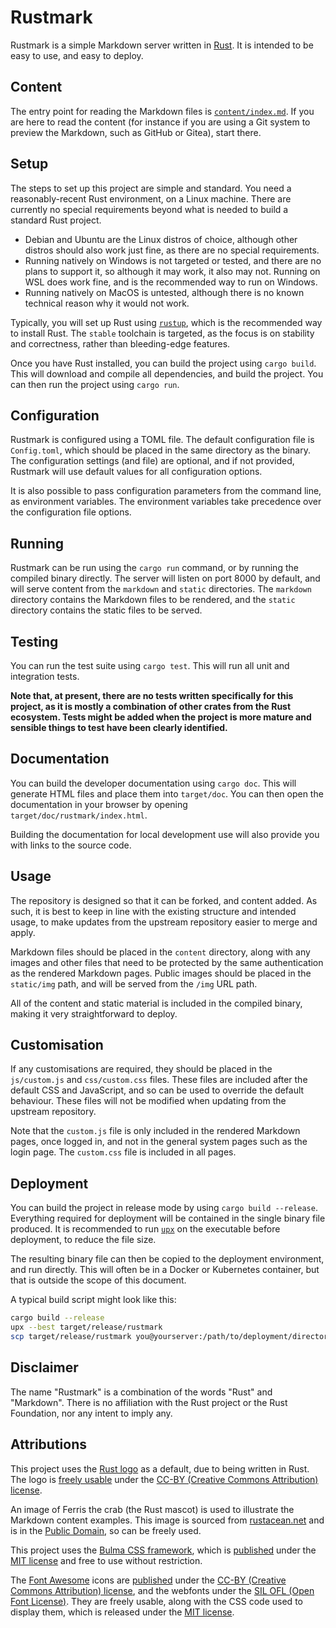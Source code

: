 # Rustmark

Rustmark is a simple Markdown server written in [Rust](https://www.rust-lang.org/).
It is intended to be easy to use, and easy to deploy.


## Content

The entry point for reading the Markdown files is [`content/index.md`](content/index.md).
If you are here to read the content (for instance if you are using a Git system
to preview the Markdown, such as GitHub or Gitea), start there.


## Setup

The steps to set up this project are simple and standard. You need a
reasonably-recent Rust environment, on a Linux machine. There are currently no
special requirements beyond what is needed to build a standard Rust project.

  - Debian and Ubuntu are the Linux distros of choice, although other distros
    should also work just fine, as there are no special requirements.
  - Running natively on Windows is not targeted or tested, and there are no
    plans to support it, so although it may work, it also may not. Running on
    WSL does work fine, and is the recommended way to run on Windows.
  - Running natively on MacOS is untested, although there is no known technical
    reason why it would not work.

Typically, you will set up Rust using [`rustup`](https://rustup.rs/), which is
the recommended way to install Rust. The `stable` toolchain is targeted, as the
focus is on stability and correctness, rather than bleeding-edge features.

Once you have Rust installed, you can build the project using `cargo build`.
This will download and compile all dependencies, and build the project. You can
then run the project using `cargo run`.


## Configuration

Rustmark is configured using a TOML file. The default configuration file is
`Config.toml`, which should be placed in the same directory as the binary. The
configuration settings (and file) are optional, and if not provided, Rustmark
will use default values for all configuration options.

It is also possible to pass configuration parameters from the command line, as
environment variables. The environment variables take precedence over the
configuration file options.


## Running

Rustmark can be run using the `cargo run` command, or by running the compiled
binary directly. The server will listen on port 8000 by default, and will serve
content from the `markdown` and `static` directories. The `markdown` directory
contains the Markdown files to be rendered, and the `static` directory contains
the static files to be served.


## Testing

You can run the test suite using `cargo test`. This will run all unit and
integration tests.

**Note that, at present, there are no tests written specifically for this
project, as it is mostly a combination of other crates from the Rust ecosystem.
Tests might be added when the project is more mature and sensible things to test
have been clearly identified.**


## Documentation

You can build the developer documentation using `cargo doc`. This will generate
HTML files and place them into `target/doc`. You can then open the documentation
in your browser by opening `target/doc/rustmark/index.html`.

Building the documentation for local development use will also provide you with
links to the source code.


## Usage

The repository is designed so that it can be forked, and content added. As such,
it is best to keep in line with the existing structure and intended usage, to
make updates from the upstream repository easier to merge and apply.

Markdown files should be placed in the `content` directory, along with any
images and other files that need to be protected by the same authentication as
the rendered Markdown pages. Public images should be placed in the `static/img`
path, and will be served from the `/img` URL path.

All of the content and static material is included in the compiled binary,
making it very straightforward to deploy.


## Customisation

If any customisations are required, they should be placed in the `js/custom.js`
and `css/custom.css` files. These files are included after the default CSS and
JavaScript, and so can be used to override the default behaviour. These files
will not be modified when updating from the upstream repository.

Note that the `custom.js` file is only included in the rendered Markdown pages,
once logged in, and not in the general system pages such as the login page. The
`custom.css` file is included in all pages.


## Deployment

You can build the project in release mode by using `cargo build --release`.
Everything required for deployment will be contained in the single binary file
produced. It is recommended to run [`upx`](https://upx.github.io/) on the
executable before deployment, to reduce the file size.

The resulting binary file can then be copied to the deployment environment, and
run directly. This will often be in a Docker or Kubernetes container, but that
is outside the scope of this document.

A typical build script might look like this:

```sh
cargo build --release
upx --best target/release/rustmark
scp target/release/rustmark you@yourserver:/path/to/deployment/directory
```


## Disclaimer

The name "Rustmark" is a combination of the words "Rust" and "Markdown". There
is no affiliation with the Rust project or the Rust Foundation, nor any intent
to imply any.


## Attributions

This project uses the [Rust logo](https://github.com/rust-lang/rust/issues/11562#issuecomment-32700278)
as a default, due to being written in Rust. The logo is
[freely usable](https://github.com/rust-lang/rust/issues/11562#issuecomment-50833809)
under the [CC-BY (Creative Commons Attribution) license](https://creativecommons.org/licenses/by/4.0/).

An image of Ferris the crab (the Rust mascot) is used to illustrate the Markdown
content examples. This image is sourced from [rustacean.net](https://rustacean.net/)
and is in the [Public Domain](https://creativecommons.org/publicdomain/zero/1.0/),
so can be freely used.

This project uses the [Bulma CSS framework](https://bulma.io/), which is
[published](https://github.com/jgthms/bulma/blob/master/LICENSE) under the
[MIT license](http://opensource.org/licenses/MIT) and free to use without
restriction.

The [Font Awesome](https://fontawesome.com/) icons are [published](https://fontawesome.com/license/free)
under the [CC-BY (Creative Commons Attribution) license](https://creativecommons.org/licenses/by/4.0/),
and the webfonts under the [SIL OFL (Open Font License)](https://scripts.sil.org/OFL).
They are freely usable, along with the CSS code used to display them, which is
released under the [MIT license](http://opensource.org/licenses/MIT).


